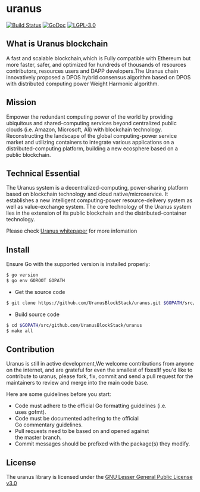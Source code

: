 # uranus

[![Build Status](https://travis-ci.org/UranusBlockStack/uranus.svg?branch=master)](https://travis-ci.org/UranusBlockStack/uranus)
[![GoDoc](https://godoc.org/github.com/UranusBlockStack/uranus?status.svg)](https://godoc.org/github.com/UranusBlockStack/uranus)
[![LGPL-3.0](https://img.shields.io/badge/license-LGPL--3.0-blue.svg)](./LICENSE)

## What is Uranus blockchain

A fast and scalable blockchain,which is Fully compatible with Ethereum but more faster, safer, and optimized for hundreds of thousands of resources contributors, resources users and DAPP developers.The Uranus chain innovatively proposed a DPOS hybrid consensus algorithm based on DPOS with distributed computing power Weight Harmonic algorithm.

## Mission

Empower the redundant computing power of the world by providing ubiquitous and shared-computing services beyond centralized public clouds (i.e. Amazon, Microsoft, Ali) with blockchain technology. Reconstructing the landscape of the global computing-power service market and utilizing containers to integrate various applications on a distributed-computing platform, building a new ecosphere based on a public blockchain.

## Technical Essential

The Uranus system is a decentralized-computing, power-sharing platform based on blockchain technology and cloud native/microservice. It establishes a new intelligent computing-power resource-delivery system as well as value-exchange system. The core technology of the Uranus system lies in the extension of its public blockchain and the distributed-container technology.


Please check [Uranus whitepaper](https://uranus.io/static/Uranus-Technical-WhitePaper-EN-V2.0.pdf) for more infomation

## Install


Ensure Go with the supported version is installed properly:

```bash
$ go version
$ go env GOROOT GOPATH
```

- Get the source code

``` bash
$ git clone https://github.com/UranusBlockStack/uranus.git $GOPATH/src/github.com/UranusBlockStack
```

- Build source code

``` bash
$ cd $GOPATH/src/github.com/UranusBlockStack/uranus
$ make all

```

## Contribution

Uranus is still in active development,We welcome contributions from anyone on the internet, and are grateful for even the smallest of fixes!If you'd like to contribute to uranus, please fork, fix, commit and send a pull request for the maintainers to review and merge into the main code base.

Here are some guidelines before you start:

 * Code must adhere to the official Go formatting guidelines (i.e. uses gofmt).
 * Code must be documented adhering to the official Go commentary guidelines.
 * Pull requests need to be based on and opened against the master branch.
 * Commit messages should be prefixed with the package(s) they modify.

## License


The uranus library is licensed under the [GNU Lesser General Public License v3.0](./LICENSE)
